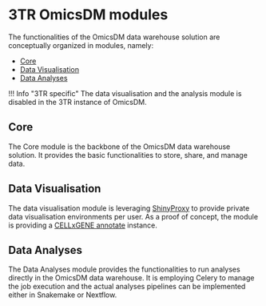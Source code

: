 # 3TR OmicsDM modules

The functionalities of the OmicsDM data warehouse solution are conceptually organized in modules,
namely:

- [Core](#core)
- [Data Visualisation](#data-visualisation)
- [Data Analyses](#data-analyses)

!!! Info "3TR specific"
    The data visualisation and the analysis module is disabled in the 3TR instance of OmicsDM.

## Core

The Core module is the backbone of the OmicsDM data warehouse solution.
It provides the basic functionalities to store, share, and manage data.

## Data Visualisation

The data visualisation module is leveraging [ShinyProxy](https://www.shinyproxy.io) 
to provide private data visualisation environments per user.
As a proof of concept, the module is providing a 
[CELLxGENE annotate](https://github.com/chanzuckerberg/cellxgene) instance.

## Data Analyses

The Data Analyses module provides the functionalities to run analyses directly in the OmicsDM data warehouse.
It is employing Celery to manage the job execution and the actual analyses pipelines can be implemented
either in Snakemake or Nextflow.